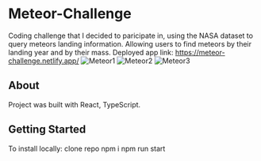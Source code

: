 # Meteor-Challenge

Coding challenge that I decided to paricipate in, using the NASA dataset to query meteors landing information.
Allowing users to find meteors by their landing year and by their mass.
Deployed app link: https://meteor-challenge.netlify.app/
![Meteor1](https://github.com/AmitAkuka/Meteor-Challenge/assets/102300284/81dea9f8-28df-4066-9d85-39671efb3f97)
![Meteor2](https://github.com/AmitAkuka/Meteor-Challenge/assets/102300284/710a50ff-f0a1-4afb-bf96-5e2d309c15c4)
![Meteor3](https://github.com/AmitAkuka/Meteor-Challenge/assets/102300284/bc7857fe-8dd2-4487-a375-fc3348438831)


## About

Project was built with React, TypeScript.

## Getting Started

To install locally:
clone repo 
npm i
npm run start
